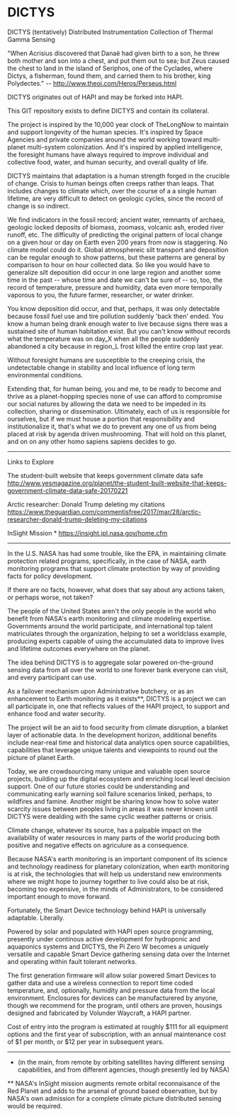 # DICTYS
DICTYS (tentatively) Distributed Instrumentation Collection of Thermal Gamma Sensing

"When Acrisius discovered that Danaë had given birth to a son, he threw both mother and son into a chest, and put them out to sea; but Zeus caused the chest to land in the island of Seriphos, one of the Cyclades, where Dictys, a fisherman, found them, and carried them to his brother, king Polydectes."
-- http://www.theoi.com/Heros/Perseus.html

DICTYS originates out of HAPI and may be forked into HAPI.

This GIT repository exists to define DICTYS and contain its collateral.

The project is inspired by the 10,000 year clock of TheLongNow to maintain and support longevity of the human species. It's inspired by Space Agencies and private companies around the world working toward multi-planet multi-system colonization. And it's inspired by applied intelligence, the foresight humans have always required to improve individual and collective food, water, and human security, and overall quality of life. 

DICTYS maintains that adaptation is a human strength forged in the crucible of change. Crisis to human beings often creeps rather than leaps. That includes changes to climate which, over the course of a a single human lifetime, are very difficult to detect on geologic cycles, since the record of change is so indirect.

We find indicators in the fossil record; ancient water, remnants of archaea, geologic locked deposits of biomass, zoomass, volcanic ash, eroded river runoff, etc. The difficulty of predicting the original pattern of local change on a given hour or day on Earth even 200 years from now is staggering. No climate model could do it. Global atmosphereic silt transport and deposition can be regular enough to show patterns, but these patterns are general by comparison to hour on hour collected data. So like you would have to generalize silt deposition did occur in one large region and another some time in the past -- whose time and date we can't be sure of -- so, too, the record of temperature, pressure and humidity, data even more temporally vaporous to you, the future farmer, researcher, or water drinker.

You know deposition did occur, and that, perhaps, it was only detectable because fossil fuel use and tire pollution suddenly 'back then' ended. You know a human being drank enough water to live because signs there was a sustained site of human habitation exist. But you can't know without records what the temperature was on day_X when all the people suddenly abandoned a city because in region_L frost killed the entire crop last year.

Without foresight humans are susceptible to the creeping crisis, the undetectable change in stability and local influence of long term environmental conditions.

Extending that, for human being, you and me, to be ready to become and thrive as a planet-hopping species none of use can afford to compromise our social natures by allowing the data we need to be impeded in its collection, sharing or dissemination. Ultimately, each of us is responsible for ourselves, but if we must house a portion that responsibility and institutionalize it, that's what we do to prevent any one of us from being placed at risk by agenda driven mushrooming. That will hold on this planet, and on on any other homo sapiens sapiens decides to go.


***
Links to Explore

The student-built website that keeps government climate data safe
http://www.yesmagazine.org/planet/the-student-built-website-that-keeps-government-climate-data-safe-20170221

Arctic researcher: Donald Trump deleting my citations
https://www.theguardian.com/commentisfree/2017/mar/28/arctic-researcher-donald-trump-deleting-my-citations

InSight Mission *
https://insight.jpl.nasa.gov/home.cfm

***

In the U.S. NASA has had some trouble, like the EPA, in maintaining climate protection related programs, specifically, in the case of NASA, earth monitoring programs that support climate protection by way of providing facts for policy development.

If there are no facts, however, what does that say about any actions taken, or perhaps worse, not taken?

The people of the United States aren't the only people in the world who benefit from NASA's earth monitoring and climate modeling expertise. Governments around the world participate, and international top talent matriculates through the organization, helping to set a worldclass example, producing experts capable of using the accumulated data to improve lives and lifetime outcomes everywhere on the planet.

The idea behind DICTYS is to aggregate solar powered on-the-ground sensing data from all over the world to one forever bank everyone can visit, and every participant can use.

As a failover mechanism upon Administrative butchery, or as an enhancement to Earth monitoring as it exists**, DICTYS is a project we can all participate in, one that reflects values of the HAPI project, to support and enhance food and water security. 

The project will be an aid to food security from climate disruption, a blanket layer of actionable data. In the development horizon, additional benefits include near-real time and historical data analytics open source capabilities, capabilities that leverage unique talents and viewpoints to round out the picture of planet Earth.

Today, we are crowdsourcing many unique and valuable open source projects, building up the digital ecosystem and enriching local level decision support. One of our future stories could be understanding and communicating early warning soil failure scenarios linked, perhaps, to wildfires and famine. Another might be sharing know how to solve water scarcity issues between peoples living in areas it was never known until DICTYS were dealding with the same cyclic weather patterns or crisis.

Climate change, whatever its source, has a palpable impact on the availability of water resources in many parts of the world producing both positive and negative effects on agriculure as a consequence.

Because NASA's earth monitoring is an important component of its science and technology readiness for planetary colonization, when earth monitoring is at risk, the technologies that will help us understand new environments where we might hope to journey together to live could also be at risk, becoming too expensive, in the minds of Administrators, to be considered important enough to move forward.

Fortunately, the Smart Device technology behind HAPI is universally adaptable. Literally.

Powered by solar and populated with HAPI open source programming, presently under continous active development for hydroponic and aquaponics systems and DICTYS, the Pi Zero W becomes a uniquely versatile and capable Smart Device gathering sensing data over the Internet and operating within fault tolerant networks.

The first generation firmware will allow solar powered Smart Devices to gather data and use a wireless connection to report time coded temperature, and, optionally, humidity and pressure data from the local environment. Enclosures for devices can be manufacturered by anyone, though we recommend for the program, until others are proven, housings designed and fabricated by Volunder Waycraft, a HAPI partner.

Cost of entry into the program is estimated at roughly $111 for all equipment options and the first year of subscription, with an annual maintenance cost of $1 per month, or $12 per year in subsequent years.


*****
* (in the main, from remote by orbiting satellites having different sensing capabilities, and from different agencies, though presently led by NASA)

** NASA's InSight mission augments remote orbital reconnaisance of the Red Planet and adds to the arsenal of ground based observation, but by NASA's own admission for a complete climate picture distributed sensing would be required.
